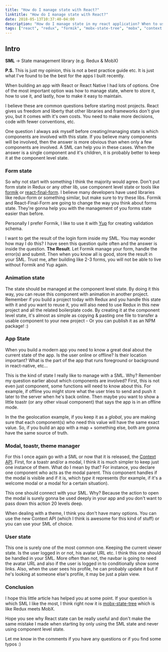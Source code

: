```yaml
---
title: "How do I manage state with React?"
linktitle: "How do I manage state with React?"
date: 2018-05-13T10:37:40-04:00
description: "How do I manage state in my react application? When to use Redux, MobX, Context API vs Component level state? What to do to handle forms state? How can I make my app state easier to maintain?"
tags: ["react", "redux", "formik", "mobx-state-tree", "mobx", "context api", "opinion", "article"]
---
```


## Intro

**SML** -> State management library (e.g. Redux & MobX)

**P.S.** This is just my opinion, this is not a best practice guide etc. It is just what I've found to be the best for the apps I built recently.

When building an app with React or React Native I had lots of options. One of the most important option was how to manage state, where to store it, how to use it, and lastly, how to make it easy to maintain.

I believe these are common questions before starting most projects. React gives us freedom and liberty that other libraries and frameworks don't give you, but it comes with it's own costs. You need to make more decisions, code with fewer conventions, etc.

One question I always ask myself before creating/managing state is which components are involved with this state. If you believe many components will be involved, then the answer is more obvious than when only a few components are involved. A SML can help you in these cases. When the answer is a single component and it's children, it is probably better to keep it at the component level state.

### Form state

So why not start with something I think the majority would agree. Don't put form state in Redux or any other lib, use component level state or tools like [formik](https://github.com/jaredpalmer/formik) or [react-final-form](https://github.com/final-form/react-final-form). I believe many developers have used libraries like redux-form or something similar, but make sure to try these libs. Formik and React-Final-Form are going to change the way you think about forms state. They're gonna help you with the management of you forms state easier than before.

Personally I prefer Formik, I like to use it with [Yup](https://github.com/jquense/yup) for creating validation schema.

I want to get the result of the login form inside my SML. You may wonder how may I do this? I have seen this question quite often and the answer is inside the question. **The Result**. Let Formik manage your form, handle the error(s) and submit. Then when you know all is good, store the result in your SML. Trust me, after building like 2-3 forms, you will not be able to live without Formik and Yup again.

### Animation state

The state should be managed at the component level state. By doing it this way, you can reuse this component with animation in another project. Remember if you build a project today with Redux and you handle this state with it and you want to reuse it, you will also need to use Redux in this new project and all the related boilerplate code. By creating it at the component level state, it's almost as simple as copying & pasting one file to transfer a usable component to your new project - Or you can publish it as an NPM package! :)

### App State

When you build a modern app you need to know a great deal about the current state of the app. Is the user online or offline? Is their location important? What is the part of the app that runs foreground or background in react-native, etc...

This is the kind of state I really like to manage with a SML. Why? Remember my question earlier about which components are involved? First, this is not even just component, some functions will need to know about this. For example, if offline you might store what the user tries to send and push it later to the server when he's back online. Then maybe you want to show a little toastr (or any other visual component) that says the app is in an offline mode.

In the the geolocation example, if you keep it as a _global_, you are making sure that each component(s) who need this value will have the same exact value. So, if you build an app with a map + something else, both are gonna have the same source of truth.

### Modal, toastr, theme manager

For this I once again go with a SML or now that it is released, the [Context API](https://medium.com/dailyjs/reacts-%EF%B8%8F-new-context-api-70c9fe01596b). First, for a toastr and/or a modal, I think it is much simpler to keep just one instance of them. What do I mean by that? For instance, you declare one component who acts as the modal parent. This component handles if the modal is visible and if it is, which _type_ it represents (for example, if it's a welcome modal or a modal for a certain situation).

This one should connect with your SML. Why? Because the action to open the modal is surely gonna be used deeply in your app and you don't want to pass down this action 20 levels deep.

When dealing with a theme, I think you don't have many options. You can use the new Context API (which I think is awesome for this kind of stuff) or you can use your SML of choice.

### User state

This one is surely one of the most common one. Keeping the current viewer state. Is the user logged in or not, his avatar URL etc. I think this one should be handled in your SML. More often than not, the navbar is going to need the avatar URL and also if the user is logged in to conditionally show some links. Also, when the user sees his profile, he can probably update it but if he's looking at someone else's profile, it may be just a plain view.

### Conclusion

I hope this little article has helped you at some point. If your question is which SML I like the most, I think right now it is [mobx-state-tree](https://github.com/mobxjs/mobx-state-tree) which is like Redux meets MobX.

Hope you see why React state can be really useful and don't make the same mistake I made when starting by only using the SML state and never using component level state.

Let me know in the comments if you have any questions or if you find some typos :)